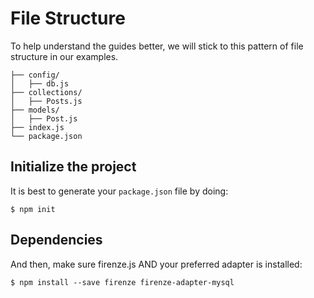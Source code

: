 # File Structure

To help understand the guides better, we will stick to this pattern of file structure in our examples.

```
├── config/
│   ├── db.js
├── collections/
│   ├── Posts.js
├── models/
│   ├── Post.js
├── index.js
└── package.json
```

## Initialize the project

It is best to generate your `package.json` file by doing:

```
$ npm init
```

## Dependencies

And then, make sure firenze.js AND your preferred adapter is installed:

```
$ npm install --save firenze firenze-adapter-mysql
```
